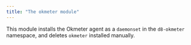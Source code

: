 ```yaml
---
title: "The okmeter module"
---
```


This module installs the Okmeter agent as a `daemonset` in the `d8-okmeter` namespace, and deletes `okmeter` installed manually.
